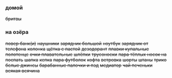 ### домой
~~бритвы~~


### на озёра
~~повер банк(и)~~
~~наушники~~
~~зарядник большой~~
~~ноутбук~~
~~зарядник от телефона~~
~~колонка~~
~~щётка с пастой~~
~~дезодорант~~
~~плавки купальные~~
~~полотенце~~
~~очки плавательные~~
~~шлёпки~~
~~трусоноски~~
~~пара тёплых носок на поспать~~
~~шапка~~
~~кепка~~
~~пара футболок~~
~~кофта~~
~~ветровка~~
~~шорты~~
~~штаны~~
~~трико~~
~~белые джинсы~~
~~барабанные палочки и пэд~~
~~медиатор~~
~~чай печеньки всякая всячина~~

